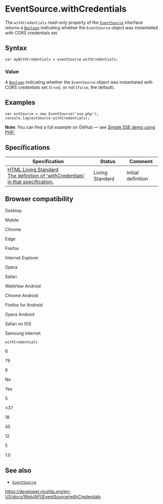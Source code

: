 # EventSource.withCredentials

The `withCredentials` read-only property of the [`EventSource`](../eventsource) interface returns a [`Boolean`](https://developer.mozilla.org/en-US/docs/Web/JavaScript/Reference/Global_Objects/Boolean) indicating whether the `EventSource` object was instantiated with CORS credentials set.

## Syntax

    var myWithCredentials = eventSource.withCredentials;

### Value

A [`Boolean`](https://developer.mozilla.org/en-US/docs/Web/JavaScript/Reference/Global_Objects/Boolean) indicating whether the `EventSource` object was instantiated with CORS credentials set (`true`), or not (`false`, the default).

## Examples

    var evtSource = new EventSource('sse.php');
    console.log(evtSource.withCredentials);

**Note**: You can find a full example on GitHub — see [Simple SSE demo using PHP.](https://github.com/mdn/dom-examples/tree/master/server-sent-events)

## Specifications

<table><thead><tr class="header"><th>Specification</th><th>Status</th><th>Comment</th></tr></thead><tbody><tr class="odd"><td><a href="https://html.spec.whatwg.org/multipage/comms.html#dom-eventsource-withcredentials">HTML Living Standard<br />
<span class="small">The definition of 'withCredentials' in that specification.</span></a></td><td><span class="spec-living">Living Standard</span></td><td>Initial definition</td></tr></tbody></table>

## Browser compatibility

Desktop

Mobile

Chrome

Edge

Firefox

Internet Explorer

Opera

Safari

WebView Android

Chrome Android

Firefox for Android

Opera Android

Safari on IOS

Samsung Internet

`withCredentials`

6

79

6

No

Yes

5

≤37

18

45

12

5

1.0

## See also

- [`EventSource`](../eventsource)

<a href="https://developer.mozilla.org/en-US/docs/Web/API/EventSource/withCredentials" class="_attribution-link">https://developer.mozilla.org/en-US/docs/Web/API/EventSource/withCredentials</a>
